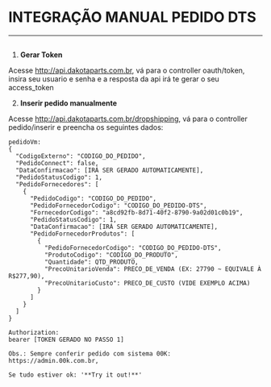 # INTEGRAÇÃO MANUAL PEDIDO DTS

---

## 

1. **Gerar Token** 
  
  Acesse http://api.dakotaparts.com.br, vá para o controller oauth/token, insira seu usuario e senha e a resposta da api irá te gerar o seu access_token

2. **Inserir pedido manualmente** 

  Acesse http://api.dakotaparts.com.br/dropshipping, vá para o controller pedido/inserir e preencha os seguintes dados:


```
pedidoVm:
{
  "CodigoExterno": "CODIGO_DO_PEDIDO",
  "PedidoConnect": false,
  "DataConfirmacao": [IRÁ SER GERADO AUTOMATICAMENTE],
  "PedidoStatusCodigo": 1,
  "PedidoFornecedores": [
    {
      "PedidoCodigo": "CODIGO_DO_PEDIDO",
      "PedidoFornecedorCodigo": "CODIGO_DO_PEDIDO-DTS",
      "FornecedorCodigo": "a8cd92fb-8d71-40f2-8790-9a02d01c0b19",
      "PedidoStatusCodigo": 1,
      "DataConfirmacao": [IRÁ SER GERADO AUTOMATICAMENTE],
      "PedidoFornecedorProdutos": [
        {
          "PedidoFornecedorCodigo": "CODIGO_DO_PEDIDO-DTS",
          "ProdutoCodigo": "CODIGO_DO_PRODUTO",
          "Quantidade": QTD_PRODUTO,
          "PrecoUnitarioVenda": PRECO_DE_VENDA (EX: 27790 ~ EQUIVALE À R$277,90),
          "PrecoUnitarioCusto": PRECO_DE_CUSTO (VIDE EXEMPLO ACIMA)
        }
      ]
    }
  ]
}

Authorization:
bearer [TOKEN GERADO NO PASSO 1]

Obs.: Sempre conferir pedido com sistema 00K: https://admin.00k.com.br,

Se tudo estiver ok: '**Try it out!**'

```



